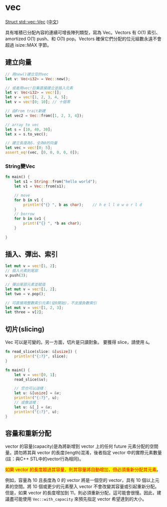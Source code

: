# vec

[Struct std::vec::Vec](https://doc.rust-lang.org/std/vec/struct.Vec.html) ([中文](https://rustwiki.org/zh-CN/std/vec/index.html))

具有堆積已分配內容的連續可增長陣列類型，寫為 Vec。Vectors 有 O(1) 索引、amortized O(1) push、和 O(1) pop。Vectors 確保它們分配的位元組數永遠不會超過 isize::MAX 字節。

## 建立向量

```rust
// 用new()建立空的vec
let v: Vec<i32> = Vec::new();

// 或者用vec!巨集直接建立並插入元素
let v: Vec<i32> = vec![];
let v = vec![1, 2, 3, 4, 5];
let v = vec![0; 10]; // 十個零

// 由From trait新建
let vec2 = Vec::from([1, 2, 3, 4]);

// array to vec
let s = [10, 40, 30];
let x = s.to_vec();

// 建立長度為5，全為0的向量
let vec = vec![0; 5];
assert_eq!(vec, [0, 0, 0, 0, 0]);
```

### String變Vec

```rust
fn main() {
    let s1 = String::from("hello world");
    let v1 = Vec::from(s1);

    // move
    for b in v1 {
        println!("{} ", b as char);    // h e l l o w o r l d
    }
    // borrow
    for b in &v1 {
        print!("{} ", *b as char);
    }
    
}

```

## 插入、彈出、索引

```rust
let mut v = vec![1, 2];
// 插入元素到尾部
v.push(3);

// 彈出尾部元素並賦值
let mut v = vec![1, 2];
let two = v.pop();

// 可直接用整數索引元素(從0開始)，不支援負數索引
let mut v = vec![1, 2, 3];
let three = v[2];
```

## 切片(slicing)

Vec 可以是可變的。另一方面，切片是只讀對象。 要獲得 slice，請使用 `&`。

```rust
fn read_slice(slice: &[usize]) {
    println!("{:?}", slice);
}

fn main() {
    let v = vec![0, 1];
    read_slice(&v);

    // 您也可以這樣：
    let u: &[usize] = &v;
    println!("{:?}", u);
    // 或像這樣：
    let u: &[_] = &v;
    println!("{:?}", u);
}
```

## 容量和重新分配

vector 的容量(capacity)是為將新增到 vector 上的任何 future 元素分配的空間量。請勿將其與 vector 的長度(length)混淆，後者指定 vector 中的實際元素數量(註：與C++ STL中的vector行為相同)。

<mark style="color:red;">如果 vector 的長度超過其容量，則其容量將自動增加，但必須重新分配其元素</mark>。

例如，容量為 10 且長度為 0 的 vector 將是一個空的 vector，具有 10 個以上元素的空間。將 10 個或更少的元素壓入 vector 不會改變其容量或引起重新分配。 但是，如果 vector 的長度增加到 11，則必須重新分配，這可能會很慢。因此，建議盡可能使用 `Vec::with_capacity` 來預先指定 vector 希望達到的大小。
